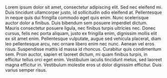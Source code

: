 Lorem ipsum dolor sit amet, consectetur adipiscing elit. Sed nec eleifend mi. Duis tincidunt ullamcorper justo, id sollicitudin odio eleifend at. Pellentesque in neque quis dui fringilla commodo eget quis enim. Nunc scelerisque auctor dolor a finibus. Duis bibendum sem posuere imperdiet dictum. Mauris consectetur posuere ligula, nec finibus turpis ultricies nec. Donec cursus, felis nec porta aliquam, justo ex fringilla enim, dignissim mollis elit ex sit amet enim. Pellentesque vulputate, augue sed vehicula placerat, diam leo pellentesque arcu, nec ornare libero enim nec nunc. Aenean vel eros risus. Suspendisse mattis id massa id rhoncus. Curabitur quis condimentum sem. Proin auctor, sapien et laoreet dictum, mi quam finibus turpis, in efficitur tellus orci eget enim. Vestibulum iaculis tincidunt metus, sed laoreet magna efficitur in. Vestibulum molestie eros ut dolor dignissim efficitur. Duis varius semper risus.